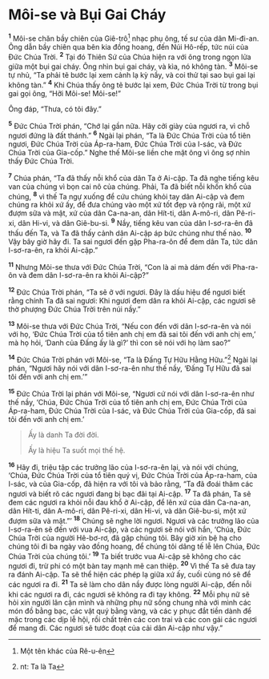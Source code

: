 # Môi-se và Bụi Gai Cháy

<sup><b>1</b></sup> Môi-se chăn bầy chiên của Giê-trô[^1-7e492973-277e-4623-b216-056ac84dfc2c] nhạc phụ ông, tế sư của dân Mi-đi-an. Ông dẫn bầy chiên qua bên kia đồng hoang, đến Núi Hô-rếp, tức núi của Ðức Chúa Trời. <sup><b>2</b></sup> Tại đó Thiên Sứ của Chúa hiện ra với ông trong ngọn lửa giữa một bụi gai cháy. Ông nhìn bụi gai cháy, và kìa, nó không tàn. <sup><b>3</b></sup> Môi-se tự nhủ, “Ta phải tẽ bước lại xem cảnh lạ kỳ nầy, và coi thử tại sao bụi gai lại không tàn.” <sup><b>4</b></sup> Khi Chúa thấy ông tẽ bước lại xem, Ðức Chúa Trời từ trong bụi gai gọi ông, “Hỡi Môi-se! Môi-se!”

Ông đáp, “Thưa, có tôi đây.”

<sup><b>5</b></sup> Ðức Chúa Trời phán, “Chớ lại gần nữa. Hãy cởi giày của ngươi ra, vì chỗ ngươi đứng là đất thánh.” <sup><b>6</b></sup> Ngài lại phán, “Ta là Ðức Chúa Trời của tổ tiên ngươi, Ðức Chúa Trời của Áp-ra-ham, Ðức Chúa Trời của I-sác, và Ðức Chúa Trời của Gia-cốp.” Nghe thế Môi-se liền che mặt ông vì ông sợ nhìn thấy Ðức Chúa Trời.

<sup><b>7</b></sup> Chúa phán, “Ta đã thấy nỗi khổ của dân Ta ở Ai-cập. Ta đã nghe tiếng kêu van của chúng vì bọn cai nô của chúng. Phải, Ta đã biết nỗi khốn khổ của chúng, <sup><b>8</b></sup> vì thế Ta ngự xuống để cứu chúng khỏi tay dân Ai-cập và đem chúng ra khỏi xứ ấy, để đưa chúng vào một xứ tốt đẹp và rộng rãi, một xứ đượm sữa và mật, xứ của dân Ca-na-an, dân Hít-ti, dân A-mô-ri, dân Pê-ri-xi, dân Hi-vi, và dân Giê-bu-si. <sup><b>9</b></sup> Nầy, tiếng kêu van của dân I-sơ-ra-ên đã thấu đến Ta, và Ta đã thấy cảnh dân Ai-cập áp bức chúng như thế nào. <sup><b>10</b></sup> Vậy bây giờ hãy đi. Ta sai ngươi đến gặp Pha-ra-ôn để đem dân Ta, tức dân I-sơ-ra-ên, ra khỏi Ai-cập.”

<sup><b>11</b></sup> Nhưng Môi-se thưa với Ðức Chúa Trời, “Con là ai mà dám đến với Pha-ra-ôn và đem dân I-sơ-ra-ên ra khỏi Ai-cập?”

<sup><b>12</b></sup> Ðức Chúa Trời phán, “Ta sẽ ở với ngươi. Ðây là dấu hiệu để ngươi biết rằng chính Ta đã sai ngươi: Khi ngươi đem dân ra khỏi Ai-cập, các ngươi sẽ thờ phượng Ðức Chúa Trời trên núi nầy.”

<sup><b>13</b></sup> Môi-se thưa với Ðức Chúa Trời, “Nếu con đến với dân I-sơ-ra-ên và nói với họ, ‘Ðức Chúa Trời của tổ tiên anh chị em đã sai tôi đến với anh chị em,’ mà họ hỏi, ‘Danh của Ðấng ấy là gì?’ thì con sẽ nói với họ làm sao?”

<sup><b>14</b></sup> Ðức Chúa Trời phán với Môi-se, “Ta là Ðấng Tự Hữu Hằng Hữu.”[^2-7e492973-277e-4623-b216-056ac84dfc2c] Ngài lại phán, “Ngươi hãy nói với dân I-sơ-ra-ên như thế nầy, ‘Ðấng Tự Hữu đã sai tôi đến với anh chị em.’”

<sup><b>15</b></sup> Ðức Chúa Trời lại phán với Môi-se, “Ngươi cứ nói với dân I-sơ-ra-ên như thế nầy, ‘Chúa, Ðức Chúa Trời của tổ tiên anh chị em, Ðức Chúa Trời của Áp-ra-ham, Ðức Chúa Trời của I-sác, và Ðức Chúa Trời của Gia-cốp, đã sai tôi đến với anh chị em.’

> Ấy là danh Ta đời đời.
>
> Ấy là hiệu Ta suốt mọi thế hệ.

<sup><b>16</b></sup> Hãy đi, triệu tập các trưởng lão của I-sơ-ra-ên lại, và nói với chúng, ‘Chúa, Ðức Chúa Trời của tổ tiên quý vị, Ðức Chúa Trời của Áp-ra-ham, của I-sác, và của Gia-cốp, đã hiện ra với tôi và bảo rằng, “Ta đã đoái thăm các ngươi và biết rõ các ngươi đang bị bạc đãi tại Ai-cập. <sup><b>17</b></sup> Ta đã phán, Ta sẽ đem các ngươi ra khỏi nỗi đau khổ ở Ai-cập, để lên xứ của dân Ca-na-an, dân Hít-ti, dân A-mô-ri, dân Pê-ri-xi, dân Hi-vi, và dân Giê-bu-si, một xứ đượm sữa và mật.”’ <sup><b>18</b></sup> Chúng sẽ nghe lời ngươi. Ngươi và các trưởng lão của I-sơ-ra-ên sẽ đến với vua Ai-cập, và các ngươi sẽ nói với hắn, ‘Chúa, Ðức Chúa Trời của người Hê-bơ-rơ, đã gặp chúng tôi. Bây giờ xin bệ hạ cho chúng tôi đi ba ngày vào đồng hoang, để chúng tôi dâng tế lễ lên Chúa, Ðức Chúa Trời của chúng tôi.’ <sup><b>19</b></sup> Ta biết trước vua Ai-cập sẽ không cho các ngươi đi, trừ phi có một bàn tay mạnh mẽ can thiệp. <sup><b>20</b></sup> Vì thế Ta sẽ đưa tay ra đánh Ai-cập. Ta sẽ thể hiện các phép lạ giữa xứ ấy, cuối cùng nó sẽ để các ngươi ra đi. <sup><b>21</b></sup> Ta sẽ làm cho dân nầy được lòng người Ai-cập, đến nỗi khi các ngươi ra đi, các ngươi sẽ không ra đi tay không. <sup><b>22</b></sup> Mỗi phụ nữ sẽ hỏi xin người lân cận mình và những phụ nữ sống chung nhà với mình các món đồ bằng bạc, các vật quý bằng vàng, và các y phục đắt tiền dành để mặc trong các dịp lễ hội, rồi chất trên các con trai và các con gái các ngươi để mang đi. Các ngươi sẽ tước đoạt của cải dân Ai-cập như vậy.”

[^1-7e492973-277e-4623-b216-056ac84dfc2c]: Một tên khác của Rê-u-ên

[^2-7e492973-277e-4623-b216-056ac84dfc2c]: nt: Ta là Ta
